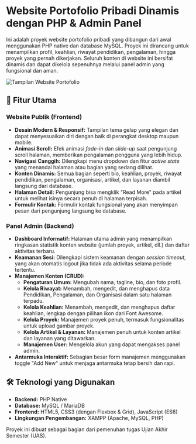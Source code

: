 # Website Portofolio Pribadi Dinamis dengan PHP & Admin Panel

Ini adalah proyek website portofolio pribadi yang dibangun dari awal menggunakan PHP native dan database MySQL. Proyek ini dirancang untuk menampilkan profil, keahlian, riwayat pendidikan, pengalaman, hingga proyek yang pernah dikerjakan. Seluruh konten di website ini bersifat dinamis dan dapat dikelola sepenuhnya melalui panel admin yang fungsional dan aman.

![Tampilan Website Portofolio](https://mawanportofolio.infinityfreeapp.com/)

## 🌟 Fitur Utama

### Website Publik (Frontend)
* **Desain Modern & Responsif:** Tampilan tema gelap yang elegan dan dapat menyesuaikan diri dengan baik di perangkat desktop maupun mobile.
* **Animasi Scroll:** Efek animasi *fade-in* dan *slide-up* saat pengunjung scroll halaman, memberikan pengalaman pengguna yang lebih hidup.
* **Navigasi Canggih:** Dilengkapi menu dropdown dan fitur *active state* yang menandai halaman atau bagian yang sedang dilihat.
* **Konten Dinamis:** Semua bagian seperti bio, keahlian, proyek, riwayat pendidikan, pengalaman, organisasi, artikel, dan layanan diambil langsung dari database.
* **Halaman Detail:** Pengunjung bisa mengklik "Read More" pada artikel untuk melihat isinya secara penuh di halaman terpisah.
* **Formulir Kontak:** Formulir kontak fungsional yang akan menyimpan pesan dari pengunjung langsung ke database.

### Panel Admin (Backend)
* **Dashboard Informatif:** Halaman utama admin yang menampilkan ringkasan statistik konten website (jumlah proyek, artikel, dll.) dan daftar aktivitas terbaru.
* **Keamanan Sesi:** Dilengkapi sistem keamanan dengan *session timeout*, yang akan otomatis logout jika tidak ada aktivitas selama periode tertentu.
* **Manajemen Konten (CRUD):**
    * **Pengaturan Umum:** Mengubah nama, tagline, bio, dan foto profil.
    * **Kelola Riwayat:** Menambah, mengedit, dan menghapus data Pendidikan, Pengalaman, dan Organisasi dalam satu halaman terpadu.
    * **Kelola Keahlian:** Menambah, mengedit, dan menghapus daftar keahlian, lengkap dengan pilihan ikon dari Font Awesome.
    * **Kelola Proyek:** Manajemen proyek penuh, termasuk fungsionalitas untuk upload gambar proyek.
    * **Kelola Artikel & Layanan:** Manajemen penuh untuk konten artikel dan layanan yang ditawarkan.
    * **Manajemen User:** Mengelola akun yang dapat mengakses panel admin.
* **Antarmuka Interaktif:** Sebagian besar form manajemen menggunakan toggle "Add New" untuk menjaga antarmuka tetap bersih dan rapi.

## 🛠️ Teknologi yang Digunakan

* **Backend:** PHP Native
* **Database:** MySQL / MariaDB
* **Frontend:** HTML5, CSS3 (dengan Flexbox & Grid), JavaScript (ES6)
* **Lingkungan Pengembangan:** XAMPP (Apache, MySQL, PHP)

Proyek ini dibuat sebagai bagian dari pemenuhan tugas Ujian Akhir Semester (UAS).
